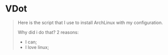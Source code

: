 # VDot
> Here is the script that I use to install ArchLinux with my configuration. 
>
> Why did i do that? 2 reasons: 
> - I can;
> - I love linux;
